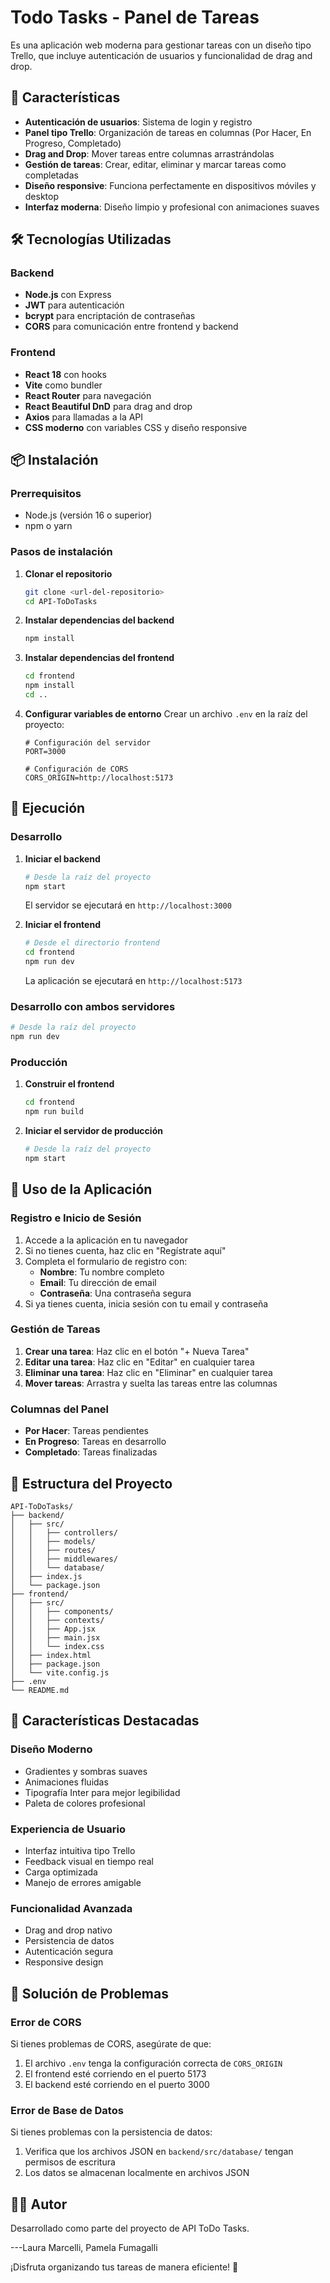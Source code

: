 # Todo Tasks - Panel de Tareas

Es una aplicación web moderna para gestionar tareas con un diseño tipo Trello, que incluye autenticación de usuarios y funcionalidad de drag and drop.

## 🚀 Características

- **Autenticación de usuarios**: Sistema de login y registro
- **Panel tipo Trello**: Organización de tareas en columnas (Por Hacer, En Progreso, Completado)
- **Drag and Drop**: Mover tareas entre columnas arrastrándolas
- **Gestión de tareas**: Crear, editar, eliminar y marcar tareas como completadas
- **Diseño responsive**: Funciona perfectamente en dispositivos móviles y desktop
- **Interfaz moderna**: Diseño limpio y profesional con animaciones suaves

## 🛠️ Tecnologías Utilizadas

### Backend
- **Node.js** con Express
- **JWT** para autenticación
- **bcrypt** para encriptación de contraseñas
- **CORS** para comunicación entre frontend y backend

### Frontend
- **React 18** con hooks
- **Vite** como bundler
- **React Router** para navegación
- **React Beautiful DnD** para drag and drop
- **Axios** para llamadas a la API
- **CSS moderno** con variables CSS y diseño responsive

## 📦 Instalación

### Prerrequisitos
- Node.js (versión 16 o superior)
- npm o yarn

### Pasos de instalación

1. **Clonar el repositorio**
   ```bash
   git clone <url-del-repositorio>
   cd API-ToDoTasks
   ```

2. **Instalar dependencias del backend**
   ```bash
   npm install
   ```

3. **Instalar dependencias del frontend**
   ```bash
   cd frontend
   npm install
   cd ..
   ```

4. **Configurar variables de entorno**
   Crear un archivo `.env` en la raíz del proyecto:
   ```env
   # Configuración del servidor
   PORT=3000

   # Configuración de CORS
   CORS_ORIGIN=http://localhost:5173
   ```

## 🚀 Ejecución

### Desarrollo

1. **Iniciar el backend**
   ```bash
   # Desde la raíz del proyecto
   npm start
   ```
   El servidor se ejecutará en `http://localhost:3000`

2. **Iniciar el frontend**
   ```bash
   # Desde el directorio frontend
   cd frontend
   npm run dev
   ```
   La aplicación se ejecutará en `http://localhost:5173`

### Desarrollo con ambos servidores
```bash
# Desde la raíz del proyecto
npm run dev
```

### Producción

1. **Construir el frontend**
   ```bash
   cd frontend
   npm run build
   ```

2. **Iniciar el servidor de producción**
   ```bash
   # Desde la raíz del proyecto
   npm start
   ```

## 📱 Uso de la Aplicación

### Registro e Inicio de Sesión
1. Accede a la aplicación en tu navegador
2. Si no tienes cuenta, haz clic en "Regístrate aquí"
3. Completa el formulario de registro con:
   - **Nombre**: Tu nombre completo
   - **Email**: Tu dirección de email
   - **Contraseña**: Una contraseña segura
4. Si ya tienes cuenta, inicia sesión con tu email y contraseña

### Gestión de Tareas
1. **Crear una tarea**: Haz clic en el botón "+ Nueva Tarea"
2. **Editar una tarea**: Haz clic en "Editar" en cualquier tarea
3. **Eliminar una tarea**: Haz clic en "Eliminar" en cualquier tarea
4. **Mover tareas**: Arrastra y suelta las tareas entre las columnas

### Columnas del Panel
- **Por Hacer**: Tareas pendientes
- **En Progreso**: Tareas en desarrollo
- **Completado**: Tareas finalizadas

## 🔧 Estructura del Proyecto

```
API-ToDoTasks/
├── backend/
│   ├── src/
│   │   ├── controllers/
│   │   ├── models/
│   │   ├── routes/
│   │   ├── middlewares/
│   │   └── database/
│   ├── index.js
│   └── package.json
├── frontend/
│   ├── src/
│   │   ├── components/
│   │   ├── contexts/
│   │   ├── App.jsx
│   │   ├── main.jsx
│   │   └── index.css
│   ├── index.html
│   ├── package.json
│   └── vite.config.js
├── .env
└── README.md
```

## 🌟 Características Destacadas

### Diseño Moderno
- Gradientes y sombras suaves
- Animaciones fluidas
- Tipografía Inter para mejor legibilidad
- Paleta de colores profesional

### Experiencia de Usuario
- Interfaz intuitiva tipo Trello
- Feedback visual en tiempo real
- Carga optimizada
- Manejo de errores amigable

### Funcionalidad Avanzada
- Drag and drop nativo
- Persistencia de datos
- Autenticación segura
- Responsive design

## 🐛 Solución de Problemas

### Error de CORS
Si tienes problemas de CORS, asegúrate de que:
1. El archivo `.env` tenga la configuración correcta de `CORS_ORIGIN`
2. El frontend esté corriendo en el puerto 5173
3. El backend esté corriendo en el puerto 3000

### Error de Base de Datos
Si tienes problemas con la persistencia de datos:
1. Verifica que los archivos JSON en `backend/src/database/` tengan permisos de escritura
2. Los datos se almacenan localmente en archivos JSON



## 👨‍💻 Autor

Desarrollado como parte del proyecto de API ToDo Tasks.

---Laura Marcelli, Pamela Fumagalli

¡Disfruta organizando tus tareas de manera eficiente! 🎉
